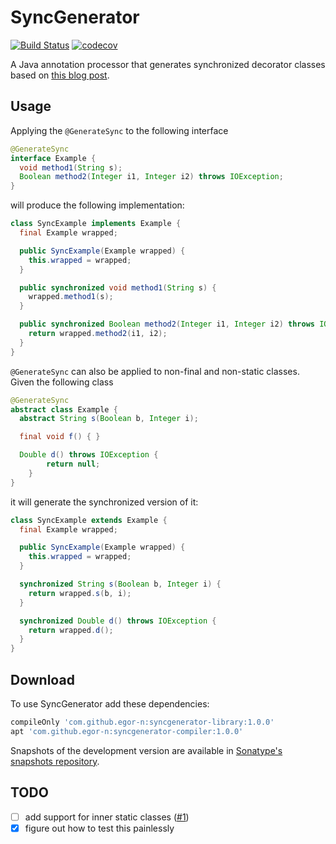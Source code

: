 # SyncGenerator

[![Build Status](https://travis-ci.org/egor-n/SyncGenerator.svg?branch=master)](https://travis-ci.org/egor-n/SyncGenerator) [![codecov](https://codecov.io/gh/egor-n/SyncGenerator/branch/master/graph/badge.svg?branch=master)](https://codecov.io/gh/egor-n/SyncGenerator?branch=master)

A Java annotation processor that generates synchronized decorator classes
based on [this blog post](http://www.yegor256.com/2017/01/17/synchronized-decorators.html).

## Usage
Applying the `@GenerateSync` to the following interface

```java
@GenerateSync
interface Example {
  void method1(String s);
  Boolean method2(Integer i1, Integer i2) throws IOException;
}
```

will produce the following implementation:

```java
class SyncExample implements Example {
  final Example wrapped;

  public SyncExample(Example wrapped) {
    this.wrapped = wrapped;
  }

  public synchronized void method1(String s) {
    wrapped.method1(s);
  }

  public synchronized Boolean method2(Integer i1, Integer i2) throws IOException {
    return wrapped.method2(i1, i2);
  }
}
```

`@GenerateSync` can also be applied to non-final and non-static classes. Given the following class

```java
@GenerateSync
abstract class Example {
  abstract String s(Boolean b, Integer i);

  final void f() { }

  Double d() throws IOException {
        return null;
    }
}
```

it will generate the synchronized version of it:

```java
class SyncExample extends Example {
  final Example wrapped;

  public SyncExample(Example wrapped) {
    this.wrapped = wrapped;
  }

  synchronized String s(Boolean b, Integer i) {
    return wrapped.s(b, i);
  }

  synchronized Double d() throws IOException {
    return wrapped.d();
  }
}
```

## Download

To use SyncGenerator add these dependencies:

```groovy
compileOnly 'com.github.egor-n:syncgenerator-library:1.0.0'
apt 'com.github.egor-n:syncgenerator-compiler:1.0.0'
```

Snapshots of the development version are available in [Sonatype's snapshots repository](https://oss.sonatype.org/content/repositories/snapshots/).

## TODO

- [ ] add support for inner static classes ([#1](/../../issues/1))
- [x] figure out how to test this painlessly
